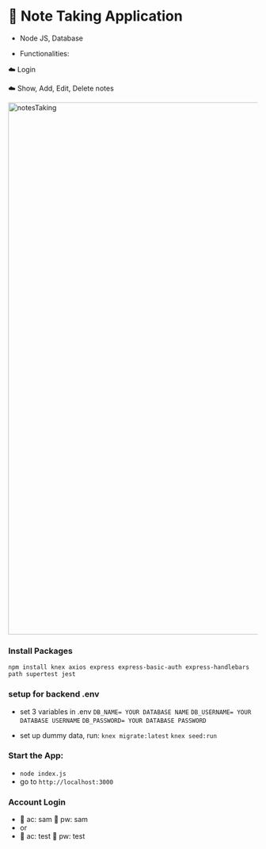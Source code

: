 # :scroll: Note Taking Application

- Node JS, Database

- Functionalities:

:cloud: Login 

:cloud: Show, Add, Edit, Delete notes
  
<img width="1073" alt="notesTaking" src="https://user-images.githubusercontent.com/106992258/194902656-9808bc5d-772e-4c3b-91e7-945ba460e8c1.png">


### Install Packages

`npm install knex axios express express-basic-auth express-handlebars path supertest jest`

### setup for backend .env

- set 3 variables in .env
  `DB_NAME= YOUR DATABASE NAME`
  `DB_USERNAME= YOUR DATABASE USERNAME`
  `DB_PASSWORD= YOUR DATABASE PASSWORD`

- set up dummy data, run:
  `knex migrate:latest`
  `knex seed:run`

### Start the App:

- `node index.js`
- go to `http://localhost:3000`

### Account Login
- :bust_in_silhouette: ac: sam  :key: pw: sam
-  or
- :bust_in_silhouette: ac: test  :key: pw: test
